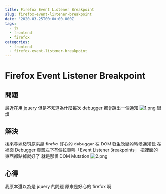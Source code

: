 ```yaml
---
title: Firefox Event Listener Breakpoint
slug: firefox-event-listener-breakpoint
date: '2020-03-25T00:00:00.000Z'
tags:
  - js
  - frontend
  - firefox
categories:
  - frontend
  - firefox-event-listener-breakpoint
---
```


# Firefox Event Listener Breakpoint

## 問題

最近在用 jquery 但是不知道為什麼每次 debugger 都會跳出一個通知
![1.png](1.png)
很煩

## 解決

後來尋線發現原來是 firefox 好心的 debugger 在 DOM 發生改變的時候通知我
在 <F12> 裡面 Debugger 頁籤左下有個拉頁叫「Event Listener Breakpoints」
把裡面的東西都點掉就好了
就是那個 DOM Mutation
![2.png](2.png)

## 心得

我原本還以為是 jquery 的問題
原來是好心的 firefox 啊

